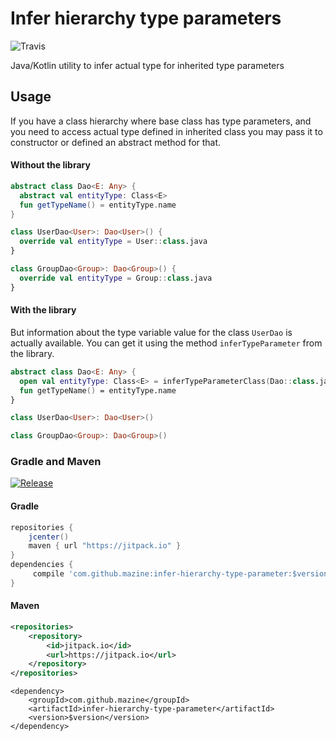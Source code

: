# Infer hierarchy type parameters 
![Travis](https://travis-ci.org/mazine/infer-hierarchy-type-parameter.svg?branch=master)

Java/Kotlin utility to infer actual type for inherited type parameters


## Usage 

If you have a class hierarchy where base class has type parameters, and you need to access actual type
defined in inherited class you may pass it to constructor or defined an abstract method for that. 

#### Without the library
```kotlin
abstract class Dao<E: Any> {
  abstract val entityType: Class<E>
  fun getTypeName() = entityType.name
}

class UserDao<User>: Dao<User>() {
  override val entityType = User::class.java
}

class GroupDao<Group>: Dao<Group>() {
  override val entityType = Group::class.java
}
```

#### With the library
But information about the type variable value for the class `UserDao`  is actually available. You can get
it using the method `inferTypeParameter` from the library.  
```kotlin
abstract class Dao<E: Any> {
  open val entityType: Class<E> = inferTypeParameterClass(Dao::class.java, "E", javaClass)
  fun getTypeName() = entityType.name
}

class UserDao<User>: Dao<User>()

class GroupDao<Group>: Dao<Group>()
```

### Gradle and Maven
[![Release](https://jitpack.io/v/mazine/infer-hierarchy-type-parameter.svg)](https://jitpack.io/#mazine/infer-hierarchy-type-parameter)

#### Gradle
``` groovy
repositories {
    jcenter()
    maven { url "https://jitpack.io" }
}
dependencies {
     compile 'com.github.mazine:infer-hierarchy-type-parameter:$version'
}
```

#### Maven
``` xml
<repositories>
    <repository>
        <id>jitpack.io</id>
        <url>https://jitpack.io</url>
    </repository>
</repositories>
```
```
<dependency>
    <groupId>com.github.mazine</groupId>
    <artifactId>infer-hierarchy-type-parameter</artifactId>
    <version>$version</version>
</dependency>
```
